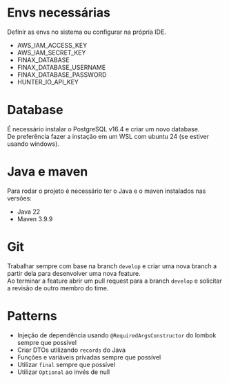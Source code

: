 # Envs necessárias

Definir as envs no sistema ou configurar na própria IDE.

- AWS_IAM_ACCESS_KEY
- AWS_IAM_SECRET_KEY
- FINAX_DATABASE
- FINAX_DATABASE_USERNAME
- FINAX_DATABASE_PASSWORD
- HUNTER_IO_API_KEY

# Database

É necessário instalar o PostgreSQL v16.4 e criar um novo database.  
De preferência fazer a instação em um WSL com ubuntu 24 (se estiver usando windows).

# Java e maven

Para rodar o projeto é necessário ter o Java e o maven instalados nas versões:

- Java 22
- Maven 3.9.9

# Git

Trabalhar sempre com base na branch `develop` e criar uma nova branch a partir dela para desenvolver uma nova feature.  
Ao terminar a feature abrir um pull request para a branch `develop` e solicitar a revisão de outro membro do time.

# Patterns

- Injeção de dependência usando `@RequiredArgsConstructor` do lombok sempre que possível
- Criar DTOs utilizando `records` do Java
- Funções e variáveis privadas sempre que possível
- Utilizar `final` sempre que possível
- Utilizar `Optional` ao invés de null
 
